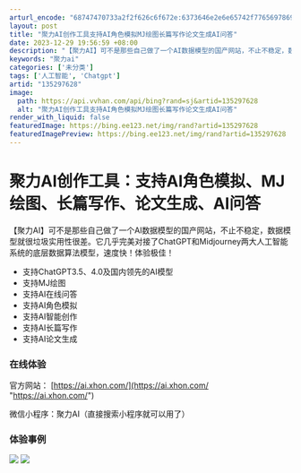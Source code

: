 ```yaml
---
arturl_encode: "68747470733a2f2f626c6f672e:6373646e2e6e65742f77656978696e5f34353635353932382f:61727469636c652f64657461696c732f313335323937363238"
layout: post
title: "聚力AI创作工具支持AI角色模拟MJ绘图长篇写作论文生成AI问答"
date: 2023-12-29 19:56:59 +08:00
description: "【聚力AI】可不是那些自己做了一个AI数据模型的国产网站，不止不稳定，数据模型就很垃圾实用性很差。它"
keywords: "聚力ai"
categories: ['未分类']
tags: ['人工智能', 'Chatgpt']
artid: "135297628"
image:
  path: https://api.vvhan.com/api/bing?rand=sj&artid=135297628
  alt: "聚力AI创作工具支持AI角色模拟MJ绘图长篇写作论文生成AI问答"
render_with_liquid: false
featuredImage: https://bing.ee123.net/img/rand?artid=135297628
featuredImagePreview: https://bing.ee123.net/img/rand?artid=135297628
---
```


# 聚力AI创作工具：支持AI角色模拟、MJ绘图、长篇写作、论文生成、AI问答

【聚力AI】可不是那些自己做了一个AI数据模型的国产网站，不止不稳定，数据模型就很垃圾实用性很差。它几乎完美对接了ChatGPT和Midjourney两大人工智能系统的底层数据算法模型，速度快！体验极佳！

* 支持ChatGPT3.5、4.0及国内领先的AI模型
* 支持MJ绘图
* 支持AI在线问答
* 支持AI角色模拟
* 支持AI智能创作
* 支持AI长篇写作
* 支持AI论文生成

### 在线体验

官方网站：
[https://ai.xhon.com/](https://ai.xhon.com/ "https://ai.xhon.com/")

微信小程序：聚力AI（直接搜索小程序就可以用了）

### 体验事例

![](https://i-blog.csdnimg.cn/blog_migrate/22d607b996e13cba47fcc0620d3f01ff.png)
![](https://i-blog.csdnimg.cn/blog_migrate/d7787e57f26088fbdfea5cabceed68da.png)